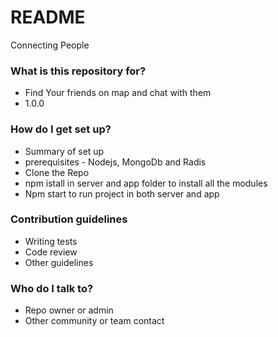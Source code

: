 # README #

Connecting People 

### What is this repository for? ###

* Find Your friends on map and chat with them
* 1.0.0

### How do I get set up? ###

* Summary of set up
* prerequisites - Nodejs, MongoDb and Radis
* Clone the Repo
* npm istall in server and app folder to install all the modules
* Npm start to run project in both server and app
### Contribution guidelines ###

* Writing tests
* Code review
* Other guidelines

### Who do I talk to? ###

* Repo owner or admin
* Other community or team contact